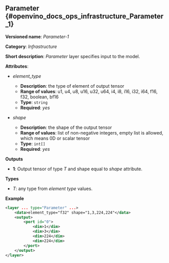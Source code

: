 ## Parameter <a name="Parameter"></a> {#openvino_docs_ops_infrastructure_Parameter_1}

**Versioned name**: *Parameter-1*

**Category**: *Infrastructure*

**Short description**: *Parameter* layer specifies input to the model.

**Attributes**:

* *element_type*

  * **Description**: the type of element of output tensor
  * **Range of values**: u1, u4, u8, u16, u32, u64, i4, i8, i16, i32, i64, f16, f32, boolean, bf16
  * **Type**: `string`
  * **Required**: *yes*

* *shape*

  * **Description**: the shape of the output tensor
  * **Range of values**: list of non-negative integers, empty list is allowed, which means 0D or scalar tensor
  * **Type**: `int[]`
  * **Required**: *yes*


**Outputs**

* **1**: Output tensor of type *T* and shape equal to *shape* attribute.

**Types**

* *T*: any type from *element type* values.

**Example**

```xml
<layer ... type="Parameter" ...>
    <data>element_type="f32" shape="1,3,224,224"</data>
    <output>
        <port id="0">
            <dim>1</dim>
            <dim>3</dim>
            <dim>224</dim>
            <dim>224</dim>
        </port>
    </output>
</layer>
```

